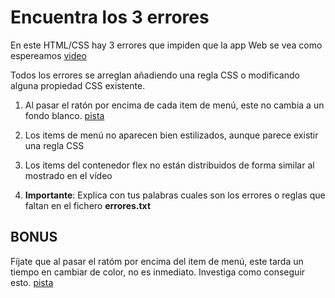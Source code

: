 # Encuentra los 3 errores

En este HTML/CSS hay 3 errores que impiden que la app Web se vea como espereamos [video](https://oscarm.tinytake.com/msc/ODc0NjI2NF8yMjE1MjE0NQ)  

Todos los errores se arreglan añadiendo una regla CSS o modificando alguna propiedad CSS existente.

1. Al pasar el ratón por encima de cada item de menú, este no cambia a un fondo blanco. [pista](https://www.w3schools.com/cssref/sel_hover.php)
2. Los items de menú no aparecen bien estilizados, aunque parece existir una regla CSS
3. Los items del contenedor flex no están distribuidos de forma similar al mostrado en el vídeo

4. **Importante**: Explica con tus palabras cuales son los errores o reglas que faltan en el fichero **errores.txt**

## BONUS

Fíjate que al pasar el ratóm por encima del item de menú, este tarda un tiempo en cambiar de color, no es inmediato. Investiga como conseguir esto. [pista](https://www.w3schools.com/css/css3_transitions.asp)
